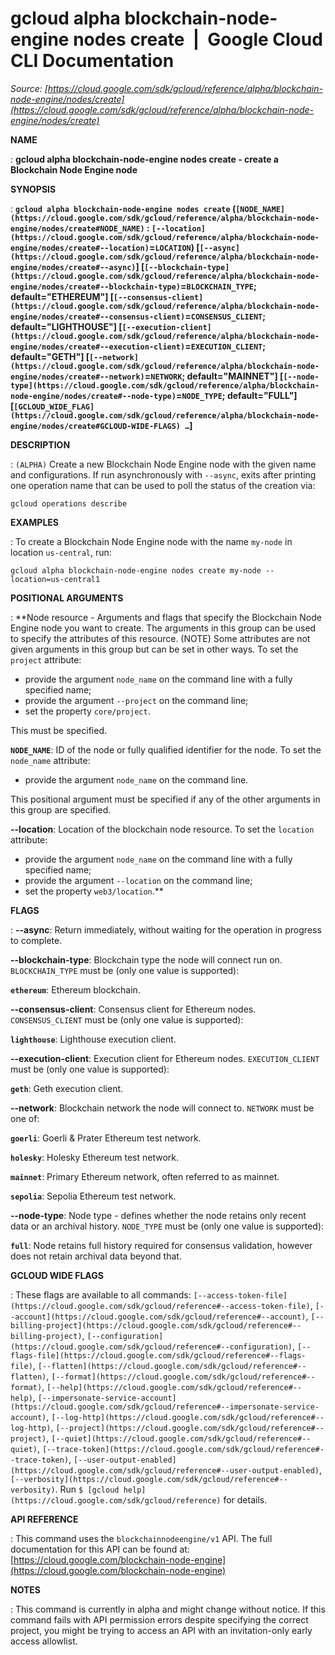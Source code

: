 # gcloud alpha blockchain-node-engine nodes create  |  Google Cloud CLI Documentation

*Source: [https://cloud.google.com/sdk/gcloud/reference/alpha/blockchain-node-engine/nodes/create](https://cloud.google.com/sdk/gcloud/reference/alpha/blockchain-node-engine/nodes/create)*

**NAME**

: **gcloud alpha blockchain-node-engine nodes create - create a Blockchain Node Engine node**

**SYNOPSIS**

: **`gcloud alpha blockchain-node-engine nodes create` (`[NODE_NAME](https://cloud.google.com/sdk/gcloud/reference/alpha/blockchain-node-engine/nodes/create#NODE_NAME)` : `[--location](https://cloud.google.com/sdk/gcloud/reference/alpha/blockchain-node-engine/nodes/create#--location)`=`LOCATION`) [`[--async](https://cloud.google.com/sdk/gcloud/reference/alpha/blockchain-node-engine/nodes/create#--async)`] [`[--blockchain-type](https://cloud.google.com/sdk/gcloud/reference/alpha/blockchain-node-engine/nodes/create#--blockchain-type)`=`BLOCKCHAIN_TYPE`; default="ETHEREUM"] [`[--consensus-client](https://cloud.google.com/sdk/gcloud/reference/alpha/blockchain-node-engine/nodes/create#--consensus-client)`=`CONSENSUS_CLIENT`; default="LIGHTHOUSE"] [`[--execution-client](https://cloud.google.com/sdk/gcloud/reference/alpha/blockchain-node-engine/nodes/create#--execution-client)`=`EXECUTION_CLIENT`; default="GETH"] [`[--network](https://cloud.google.com/sdk/gcloud/reference/alpha/blockchain-node-engine/nodes/create#--network)`=`NETWORK`; default="MAINNET"] [`[--node-type](https://cloud.google.com/sdk/gcloud/reference/alpha/blockchain-node-engine/nodes/create#--node-type)`=`NODE_TYPE`; default="FULL"] [`[GCLOUD_WIDE_FLAG](https://cloud.google.com/sdk/gcloud/reference/alpha/blockchain-node-engine/nodes/create#GCLOUD-WIDE-FLAGS) …`]**

**DESCRIPTION**

: `(ALPHA)` Create a new Blockchain Node Engine node with the given
name and configurations.
If run asynchronously with `--async`, exits after printing one
operation name that can be used to poll the status of the creation via:

```
gcloud operations describe
```

**EXAMPLES**

: To create a Blockchain Node Engine node with the name `my-node` in
location `us-central`, run:

```
gcloud alpha blockchain-node-engine nodes create my-node --location=us-central1
```

**POSITIONAL ARGUMENTS**

: **Node resource - Arguments and flags that specify the Blockchain Node Engine node
you want to create. The arguments in this group can be used to specify the
attributes of this resource. (NOTE) Some attributes are not given arguments in
this group but can be set in other ways.
To set the `project` attribute:

- provide the argument `node_name` on the command line with a fully
specified name;
- provide the argument `--project` on the command line;
- set the property `core/project`.

This must be specified.

**`NODE_NAME`**:
ID of the node or fully qualified identifier for the node.
To set the `node_name` attribute:

- provide the argument `node_name` on the command line.

This positional argument must be specified if any of the other arguments in this
group are specified.

**--location**:
Location of the blockchain node resource.
To set the `location` attribute:

- provide the argument `node_name` on the command line with a fully
specified name;
- provide the argument `--location` on the command line;
- set the property `web3/location`.**

**FLAGS**

: **--async**:
Return immediately, without waiting for the operation in progress to complete.

**--blockchain-type**:
Blockchain type the node will connect run on.
`BLOCKCHAIN_TYPE` must be (only one value is supported):

**`ethereum`**:
Ethereum blockchain.

**--consensus-client**:
Consensus client for Ethereum nodes. `CONSENSUS_CLIENT`
must be (only one value is supported):

**`lighthouse`**:
Lighthouse execution client.

**--execution-client**:
Execution client for Ethereum nodes. `EXECUTION_CLIENT`
must be (only one value is supported):

**`geth`**:
Geth execution client.

**--network**:
Blockchain network the node will connect to. `NETWORK`
must be one of:

**`goerli`**:
Goerli & Prater Ethereum test network.

**`holesky`**:
Holesky Ethereum test network.

**`mainnet`**:
Primary Ethereum network, often referred to as mainnet.

**`sepolia`**:
Sepolia Ethereum test network.

**--node-type**:
Node type - defines whether the node retains only recent data or an archival
history. `NODE_TYPE` must be (only one value is
supported):

**`full`**:
Node retains full history required for consensus validation, however does not
retain archival data beyond that.

**GCLOUD WIDE FLAGS**

: These flags are available to all commands: `[--access-token-file](https://cloud.google.com/sdk/gcloud/reference#--access-token-file)`,
`[--account](https://cloud.google.com/sdk/gcloud/reference#--account)`, `[--billing-project](https://cloud.google.com/sdk/gcloud/reference#--billing-project)`,
`[--configuration](https://cloud.google.com/sdk/gcloud/reference#--configuration)`,
`[--flags-file](https://cloud.google.com/sdk/gcloud/reference#--flags-file)`,
`[--flatten](https://cloud.google.com/sdk/gcloud/reference#--flatten)`, `[--format](https://cloud.google.com/sdk/gcloud/reference#--format)`, `[--help](https://cloud.google.com/sdk/gcloud/reference#--help)`, `[--impersonate-service-account](https://cloud.google.com/sdk/gcloud/reference#--impersonate-service-account)`,
`[--log-http](https://cloud.google.com/sdk/gcloud/reference#--log-http)`,
`[--project](https://cloud.google.com/sdk/gcloud/reference#--project)`, `[--quiet](https://cloud.google.com/sdk/gcloud/reference#--quiet)`, `[--trace-token](https://cloud.google.com/sdk/gcloud/reference#--trace-token)`, `[--user-output-enabled](https://cloud.google.com/sdk/gcloud/reference#--user-output-enabled)`,
`[--verbosity](https://cloud.google.com/sdk/gcloud/reference#--verbosity)`.
Run `$ [gcloud help](https://cloud.google.com/sdk/gcloud/reference)` for details.

**API REFERENCE**

: This command uses the `blockchainnodeengine/v1` API. The full
documentation for this API can be found at: [https://cloud.google.com/blockchain-node-engine](https://cloud.google.com/blockchain-node-engine)

**NOTES**

: This command is currently in alpha and might change without notice. If this
command fails with API permission errors despite specifying the correct project,
you might be trying to access an API with an invitation-only early access
allowlist.